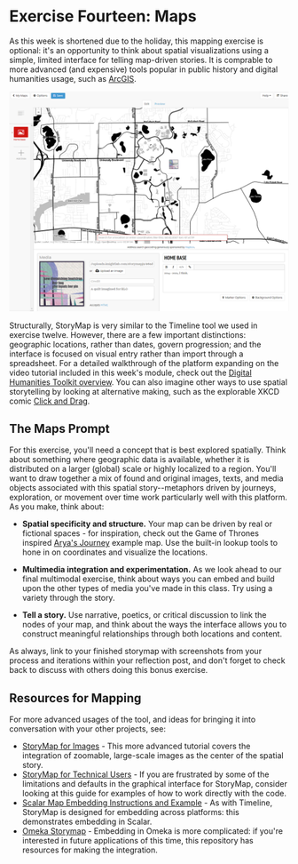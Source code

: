 # Exercise Fourteen: Maps

As this week is shortened due to the holiday, this mapping exercise is optional: it's an opportunity to think about spatial visualizations using a simple, limited interface for telling map-driven stories. It is comprable to more advanced (and expensive) tools popular in public history and digital humanities usage, such as [ArcGIS](https://www.esri.com/en-us/arcgis/products/arcgis-storymaps/overview).

![Storymap example](../img/storymap.png)

Structurally, StoryMap is very similar to the Timeline tool we used in exercise twelve. However, there are a few important distinctions: geographic locations, rather than dates, govern progression; and the interface is focused on visual entry rather than import through a spreadsheet. For a detailed walkthrough of the platform expanding on the video tutorial included in this week's module, check out the [Digital Humanities Toolkit overview](https://dh.sites.gettysburg.edu/toolkit/tools/storymap-js/). You can also imagine other ways to use spatial storytelling by looking at alternative making, such as the explorable XKCD comic [Click and Drag](https://xkcd-map.rent-a-geek.de/#10/1.1000/0.2000).

## The Maps Prompt

For this exercise, you'll need a concept that is best explored spatially. Think about something where geographic data is available, whether it is distributed on a larger (global) scale or highly localized to a region. You'll want to draw together a mix of found and original images, texts, and media objects associated with this spatial story--metaphors driven by journeys, exploration, or movement over time work particularly well with this platform. As you make, think about:

- **Spatial specificity and structure.** Your map can be driven by real or fictional spaces - for inspiration, check out the Game of Thrones inspired [Arya's Journey](https://storymap.knightlab.com/examples/aryas-journey/) example map. Use the built-in lookup tools to hone in on coordinates and visualize the locations.

- **Multimedia integration and experimentation.** As we look ahead to our final multimodal exercise, think about ways you can embed and build upon the other types of media you've made in this class. Try using a variety through the story.

- **Tell a story.** Use narrative, poetics, or critical discussion to link the nodes of your map, and think about the ways the interface allows you to construct meaningful relationships through both locations and content.

As always, link to your finished storymap with screenshots from your process and iterations within your reflection post, and don't forget to check back to discuss with others doing this bonus exercise.

## Resources for Mapping

For more advanced usages of the tool, and ideas for bringing it into conversation with your other projects, see:

- [StoryMap for Images](https://storymap.knightlab.com/gigapixel/) - This more advanced tutorial covers the integration of zoomable, large-scale images as the center of the spatial story.
- [StoryMap for Technical Users](https://storymap.knightlab.com/advanced/) - If you are frustrated by some of the limitations and defaults in the graphical interface for StoryMap, consider looking at this guide for examples of how to work directly with the code.
- [Scalar Map Embedding Instructions and Example](https://scalartogether.pubpub.org/pub/gh7bzlpp/release/3) - As with Timeline, StoryMap is designed for embedding across platforms: this demonstrates embedding in Scalar.
- [Omeka Storymap](https://github.com/agile-humanities/agile-storymap) - Embedding in Omeka is more complicated: if you're interested in future applications of this time, this repository has resources for making the integration.
